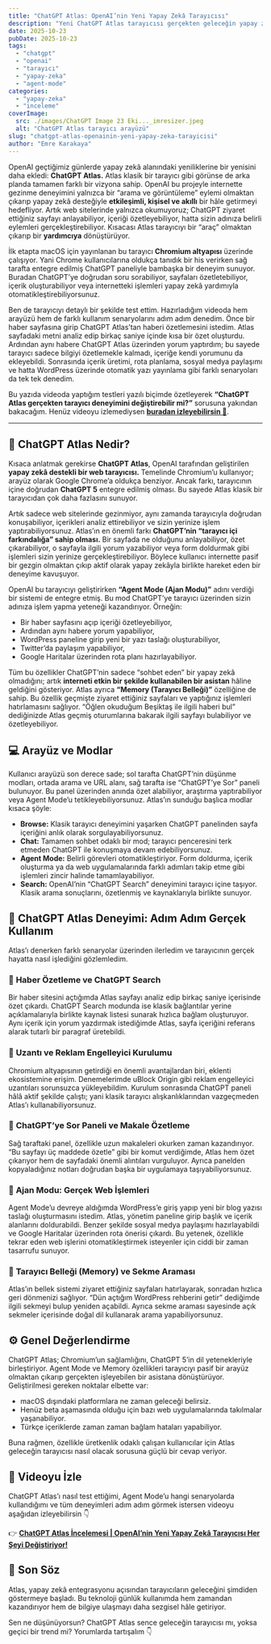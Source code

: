 ```yaml
---
title: "ChatGPT Atlas: OpenAI’nin Yeni Yapay Zekâ Tarayıcısı"
description: "Yeni ChatGPT Atlas tarayıcısı gerçekten geleceğin yapay zekâ asistanı mı? Ajan Modu ve tüm özellikleriyle deneyimledim."
date: 2025-10-23
pubDate: 2025-10-23
tags:
  - "chatgpt"
  - "openai"
  - "tarayıcı"
  - "yapay-zeka"
  - "agent-mode"
categories:
  - "yapay-zeka"
  - "inceleme"
coverImage:
  src: ./images/ChatGPT Image 23 Eki..._imresizer.jpeg
  alt: "ChatGPT Atlas tarayıcı arayüzü"
slug: "chatgpt-atlas-openainin-yeni-yapay-zeka-tarayicisi"
author: "Emre Karakaya"
---
```


OpenAI geçtiğimiz günlerde yapay zekâ alanındaki yeniliklerine bir yenisini daha ekledi: **ChatGPT Atlas.** Atlas klasik bir tarayıcı gibi görünse de arka planda tamamen farklı bir vizyona sahip. OpenAI bu projeyle internette gezinme deneyimini yalnızca bir “arama ve görüntüleme” eylemi olmaktan çıkarıp yapay zekâ desteğiyle **etkileşimli, kişisel ve akıllı** bir hâle getirmeyi hedefliyor. Artık web sitelerinde yalnızca okumuyoruz; ChatGPT ziyaret ettiğiniz sayfayı anlayabiliyor, içeriği özetleyebiliyor, hatta sizin adınıza belirli eylemleri gerçekleştirebiliyor. Kısacası Atlas tarayıcıyı bir “araç” olmaktan çıkarıp bir **yardımcıya** dönüştürüyor.

İlk etapta macOS için yayınlanan bu tarayıcı **Chromium altyapısı** üzerinde çalışıyor. Yani Chrome kullanıcılarına oldukça tanıdık bir his verirken sağ tarafta entegre edilmiş ChatGPT paneliyle bambaşka bir deneyim sunuyor. Buradan ChatGPT’ye doğrudan soru sorabiliyor, sayfaları özetletebiliyor, içerik oluşturabiliyor veya internetteki işlemleri yapay zekâ yardımıyla otomatikleştirebiliyorsunuz.

Ben de tarayıcıyı detaylı bir şekilde test ettim. Hazırladığım videoda hem arayüzü hem de farklı kullanım senaryolarını adım adım denedim. Önce bir haber sayfasına girip ChatGPT Atlas’tan haberi özetlemesini istedim. Atlas sayfadaki metni analiz edip birkaç saniye içinde kısa bir özet oluşturdu. Ardından aynı habere ChatGPT Atlas üzerinden yorum yaptırdım; bu sayede tarayıcı sadece bilgiyi özetlemekle kalmadı, içeriğe kendi yorumunu da ekleyebildi. Sonrasında içerik üretimi, rota planlama, sosyal medya paylaşımı ve hatta WordPress üzerinde otomatik yazı yayınlama gibi farklı senaryoları da tek tek denedim.

Bu yazıda videoda yaptığım testleri yazılı biçimde özetleyerek **“ChatGPT Atlas gerçekten tarayıcı deneyimini değiştirebilir mi?”** sorusuna yakından bakacağım. Henüz videoyu izlemediysen **[buradan izleyebilirsin 🎥](https://youtu.be/eaCAru4BmHA)**.

---

## 🎯 ChatGPT Atlas Nedir?

Kısaca anlatmak gerekirse **ChatGPT Atlas**, OpenAI tarafından geliştirilen **yapay zekâ destekli bir web tarayıcısı.** Temelinde Chromium’u kullanıyor; arayüz olarak Google Chrome’a oldukça benziyor. Ancak farkı, tarayıcının içine doğrudan **ChatGPT 5** entegre edilmiş olması. Bu sayede Atlas klasik bir tarayıcıdan çok daha fazlasını sunuyor. 

Artık sadece web sitelerinde gezinmiyor, aynı zamanda tarayıcıyla doğrudan konuşabiliyor, içerikleri analiz ettirebiliyor ve sizin yerinize işlem yaptırabiliyorsunuz. Atlas’ın en önemli farkı **ChatGPT’nin “tarayıcı içi farkındalığa” sahip olması.** Bir sayfada ne olduğunu anlayabiliyor, özet çıkarabiliyor, o sayfayla ilgili yorum yazabiliyor veya form doldurmak gibi işlemleri sizin yerinize gerçekleştirebiliyor. Böylece kullanıcı internette pasif bir gezgin olmaktan çıkıp aktif olarak yapay zekâyla birlikte hareket eden bir deneyime kavuşuyor.

OpenAI bu tarayıcıyı geliştirirken **“Agent Mode (Ajan Modu)”** adını verdiği bir sistemi de entegre etmiş. Bu mod ChatGPT’ye tarayıcı üzerinden sizin adınıza işlem yapma yeteneği kazandırıyor. Örneğin:

- Bir haber sayfasını açıp içeriği özetleyebiliyor,
- Ardından aynı habere yorum yapabiliyor,
- WordPress paneline girip yeni bir yazı taslağı oluşturabiliyor,
- Twitter’da paylaşım yapabiliyor,
- Google Haritalar üzerinden rota planı hazırlayabiliyor.

Tüm bu özellikler ChatGPT’nin sadece “sohbet eden” bir yapay zekâ olmadığını; artık **interneti etkin bir şekilde kullanabilen bir asistan** hâline geldiğini gösteriyor. Atlas ayrıca **“Memory (Tarayıcı Belleği)”** özelliğine de sahip. Bu özellik geçmişte ziyaret ettiğiniz sayfaları ve yaptığınız işlemleri hatırlamasını sağlıyor. “Öğlen okuduğum Beşiktaş ile ilgili haberi bul” dediğinizde Atlas geçmiş oturumlarına bakarak ilgili sayfayı bulabiliyor ve özetleyebiliyor.

## 💻 Arayüz ve Modlar

Kullanıcı arayüzü son derece sade; sol tarafta ChatGPT’nin düşünme modları, ortada arama ve URL alanı, sağ tarafta ise “ChatGPT’ye Sor” paneli bulunuyor. Bu panel üzerinden anında özet alabiliyor, araştırma yaptırabiliyor veya Agent Mode’u tetikleyebiliyorsunuz. Atlas’ın sunduğu başlıca modlar kısaca şöyle:

- **Browse:** Klasik tarayıcı deneyimini yaşarken ChatGPT panelinden sayfa içeriğini anlık olarak sorgulayabiliyorsunuz.
- **Chat:** Tamamen sohbet odaklı bir mod; tarayıcı penceresini terk etmeden ChatGPT ile konuşmaya devam edebiliyorsunuz.
- **Agent Mode:** Belirli görevleri otomatikleştiriyor. Form doldurma, içerik oluşturma ya da web uygulamalarında farklı adımları takip etme gibi işlemleri zincir halinde tamamlayabiliyor.
- **Search:** OpenAI’nin “ChatGPT Search” deneyimini tarayıcı içine taşıyor. Klasik arama sonuçlarını, özetlenmiş ve kaynaklarıyla birlikte sunuyor.

## 🧩 ChatGPT Atlas Deneyimi: Adım Adım Gerçek Kullanım

Atlas’ı denerken farklı senaryolar üzerinden ilerledim ve tarayıcının gerçek hayatta nasıl işlediğini gözlemledim.

### 🔹 **Haber Özetleme ve ChatGPT Search**

Bir haber sitesini açtığımda Atlas sayfayı analiz edip birkaç saniye içerisinde özet çıkardı. ChatGPT Search modunda ise klasik bağlantılar yerine açıklamalarıyla birlikte kaynak listesi sunarak hızlıca bağlam oluşturuyor. Aynı içerik için yorum yazdırmak istediğimde Atlas, sayfa içeriğini referans alarak tutarlı bir paragraf üretebildi.

### 🔹 **Uzantı ve Reklam Engelleyici Kurulumu**

Chromium altyapısının getirdiği en önemli avantajlardan biri, eklenti ekosistemine erişim. Denemelerimde uBlock Origin gibi reklam engelleyici uzantıları sorunsuzca yükleyebildim. Kurulum sonrasında ChatGPT paneli hâlâ aktif şekilde çalıştı; yani klasik tarayıcı alışkanlıklarından vazgeçmeden Atlas’ı kullanabiliyorsunuz.

### 🔹 **ChatGPT’ye Sor Paneli ve Makale Özetleme**

Sağ taraftaki panel, özellikle uzun makaleleri okurken zaman kazandırıyor. “Bu sayfayı üç maddede özetle” gibi bir komut verdiğimde, Atlas hem özet çıkarıyor hem de sayfadaki önemli alıntıları vurguluyor. Ayrıca panelden kopyaladığınız notları doğrudan başka bir uygulamaya taşıyabiliyorsunuz.

### 🔹 **Ajan Modu: Gerçek Web İşlemleri**

Agent Mode’u devreye aldığımda WordPress’e giriş yapıp yeni bir blog yazısı taslağı oluşturmasını istedim. Atlas, yönetim paneline girip başlık ve içerik alanlarını doldurabildi. Benzer şekilde sosyal medya paylaşımı hazırlayabildi ve Google Haritalar üzerinden rota önerisi çıkardı. Bu yetenek, özellikle tekrar eden web işlerini otomatikleştirmek isteyenler için ciddi bir zaman tasarrufu sunuyor.

### 🔹 **Tarayıcı Belleği (Memory) ve Sekme Araması**

Atlas’ın bellek sistemi ziyaret ettiğiniz sayfaları hatırlayarak, sonradan hızlıca geri dönmenizi sağlıyor. “Dün açtığım WordPress rehberini getir” dediğimde ilgili sekmeyi bulup yeniden açabildi. Ayrıca sekme araması sayesinde açık sekmeler içerisinde doğal dil kullanarak arama yapabiliyorsunuz.

## ⚙️ Genel Değerlendirme

ChatGPT Atlas; Chromium’un sağlamlığını, ChatGPT 5’in dil yetenekleriyle birleştiriyor. Agent Mode ve Memory özellikleri tarayıcıyı pasif bir arayüz olmaktan çıkarıp gerçekten işleyebilen bir asistana dönüştürüyor. Geliştirilmesi gereken noktalar elbette var: 

- macOS dışındaki platformlara ne zaman geleceği belirsiz.
- Henüz beta aşamasında olduğu için bazı web uygulamalarında takılmalar yaşanabiliyor.
- Türkçe içeriklerde zaman zaman bağlam hataları yapabiliyor.

Buna rağmen, özellikle üretkenlik odaklı çalışan kullanıcılar için Atlas geleceğin tarayıcısı nasıl olacak sorusuna güçlü bir cevap veriyor.

## 🎥 Videoyu İzle

ChatGPT Atlas’ı nasıl test ettiğimi, Agent Mode’u hangi senaryolarda kullandığımı ve tüm deneyimleri adım adım görmek istersen videoyu aşağıdan izleyebilirsin 👇

👉 **[ChatGPT Atlas İncelemesi | OpenAI’nin Yeni Yapay Zekâ Tarayıcısı Her Şeyi Değiştiriyor!](https://youtu.be/eaCAru4BmHA)**

## 💬 Son Söz

Atlas, yapay zekâ entegrasyonu açısından tarayıcıların geleceğini şimdiden göstermeye başladı. Bu teknoloji günlük kullanımda hem zamandan kazandırıyor hem de bilgiye ulaşmayı daha sezgisel hâle getiriyor.

Sen ne düşünüyorsun? ChatGPT Atlas sence geleceğin tarayıcısı mı, yoksa geçici bir trend mi? Yorumlarda tartışalım 👇
